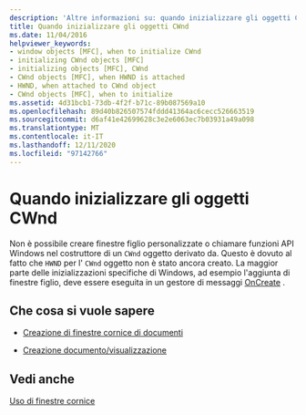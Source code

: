 ```yaml
---
description: 'Altre informazioni su: quando inizializzare gli oggetti CWnd'
title: Quando inizializzare gli oggetti CWnd
ms.date: 11/04/2016
helpviewer_keywords:
- window objects [MFC], when to initialize CWnd
- initializing CWnd objects [MFC]
- initializing objects [MFC], CWnd
- CWnd objects [MFC], when HWND is attached
- HWND, when attached to CWnd object
- CWnd objects [MFC], when to initialize
ms.assetid: 4d31bcb1-73db-4f2f-b71c-89b087569a10
ms.openlocfilehash: 89d40b826507574fddd41364ac6cecc526663519
ms.sourcegitcommit: d6af41e42699628c3e2e6063ec7b03931a49a098
ms.translationtype: MT
ms.contentlocale: it-IT
ms.lasthandoff: 12/11/2020
ms.locfileid: "97142766"
---
```

# <a name="when-to-initialize-cwnd-objects"></a>Quando inizializzare gli oggetti CWnd

Non è possibile creare finestre figlio personalizzate o chiamare funzioni API Windows nel costruttore di un `CWnd` oggetto derivato da. Questo è dovuto al fatto che `HWND` per l' `CWnd` oggetto non è stato ancora creato. La maggior parte delle inizializzazioni specifiche di Windows, ad esempio l'aggiunta di finestre figlio, deve essere eseguita in un gestore di messaggi [OnCreate](../mfc/reference/cwnd-class.md#oncreate) .

## <a name="what-do-you-want-to-know-more-about"></a>Che cosa si vuole sapere

- [Creazione di finestre cornice di documenti](../mfc/creating-document-frame-windows.md)

- [Creazione documento/visualizzazione](../mfc/document-view-creation.md)

## <a name="see-also"></a>Vedi anche

[Uso di finestre cornice](../mfc/using-frame-windows.md)
